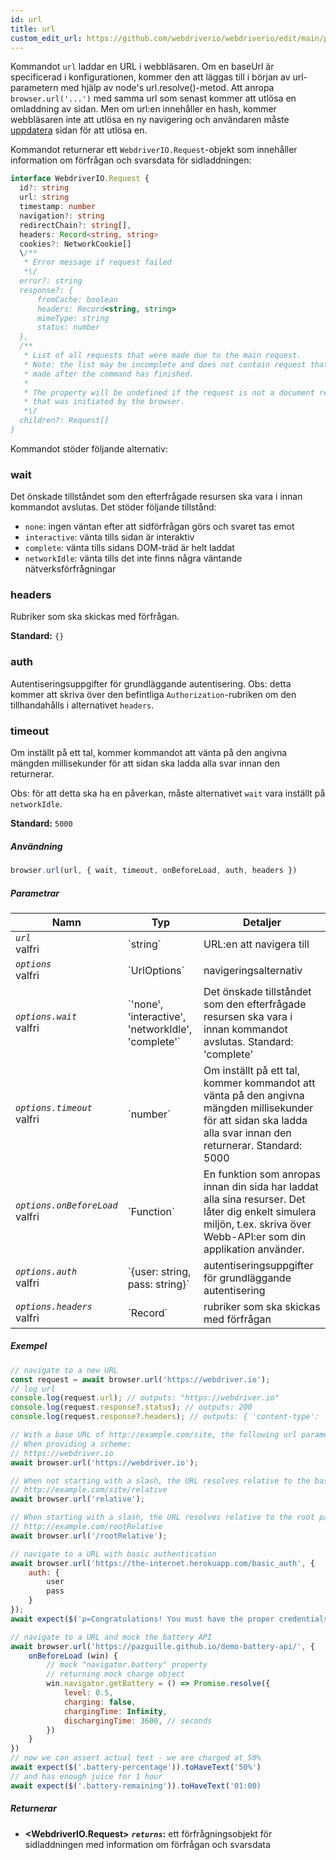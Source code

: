 ```yaml
---
id: url
title: url
custom_edit_url: https://github.com/webdriverio/webdriverio/edit/main/packages/webdriverio/src/commands/browser/url.ts
---
```


Kommandot `url` laddar en URL i webbläsaren. Om en baseUrl är specificerad i konfigurationen, 
kommer den att läggas till i början av url-parametern med hjälp av node's url.resolve()-metod. Att anropa 
`browser.url('...')` med samma url som senast kommer att utlösa en omladdning av sidan. Men 
om url:en innehåller en hash, kommer webbläsaren inte att utlösa en ny navigering och användaren 
måste [uppdatera](/docs/api/webdriver#refresh) sidan för att utlösa en.

Kommandot returnerar ett `WebdriverIO.Request`-objekt som innehåller information om 
förfrågan och svarsdata för sidladdningen:

```ts
interface WebdriverIO.Request {
  id?: string
  url: string
  timestamp: number
  navigation?: string
  redirectChain?: string[],
  headers: Record<string, string>
  cookies?: NetworkCookie[]
  \/**
   * Error message if request failed
   *\/
  error?: string
  response?: {
      fromCache: boolean
      headers: Record<string, string>
      mimeType: string
      status: number
  },
  /**
   * List of all requests that were made due to the main request.
   * Note: the list may be incomplete and does not contain request that were
   * made after the command has finished.
   *
   * The property will be undefined if the request is not a document request
   * that was initiated by the browser.
   *\/
  children?: Request[]
}
```

Kommandot stöder följande alternativ:

### wait
Det önskade tillståndet som den efterfrågade resursen ska vara i innan kommandot avslutas.
Det stöder följande tillstånd:

 - `none`: ingen väntan efter att sidförfrågan görs och svaret tas emot
 - `interactive`: vänta tills sidan är interaktiv
 - `complete`: vänta tills sidans DOM-träd är helt laddat
 - `networkIdle`: vänta tills det inte finns några väntande nätverksförfrågningar

### headers

Rubriker som ska skickas med förfrågan.

__Standard:__ `{}`

### auth

Autentiseringsuppgifter för grundläggande autentisering.
Obs: detta kommer att skriva över den befintliga `Authorization`-rubriken om den tillhandahålls i alternativet `headers`.

### timeout

Om inställt på ett tal, kommer kommandot att vänta på den angivna mängden millisekunder för att sidan ska ladda
alla svar innan den returnerar.

Obs: för att detta ska ha en påverkan, måste alternativet `wait` vara inställt på `networkIdle`.

__Standard:__ `5000`

##### Användning

```js
browser.url(url, { wait, timeout, onBeforeLoad, auth, headers })
```

##### Parametrar

<table>
  <thead>
    <tr>
      <th>Namn</th><th>Typ</th><th>Detaljer</th>
    </tr>
  </thead>
  <tbody>
    <tr>
      <td><code><var>url</var></code><br /><span className="label labelWarning">valfri</span></td>
      <td>`string`</td>
      <td>URL:en att navigera till</td>
    </tr>
    <tr>
      <td><code><var>options</var></code><br /><span className="label labelWarning">valfri</span></td>
      <td>`UrlOptions`</td>
      <td>navigeringsalternativ</td>
    </tr>
    <tr>
      <td><code><var>options.wait</var></code><br /><span className="label labelWarning">valfri</span></td>
      <td>`'none', 'interactive', 'networkIdle', 'complete'`</td>
      <td>Det önskade tillståndet som den efterfrågade resursen ska vara i innan kommandot avslutas. Standard: 'complete'</td>
    </tr>
    <tr>
      <td><code><var>options.timeout</var></code><br /><span className="label labelWarning">valfri</span></td>
      <td>`number`</td>
      <td>Om inställt på ett tal, kommer kommandot att vänta på den angivna mängden millisekunder för att sidan ska ladda
alla svar innan den returnerar. Standard: 5000</td>
    </tr>
    <tr>
      <td><code><var>options.onBeforeLoad</var></code><br /><span className="label labelWarning">valfri</span></td>
      <td>`Function`</td>
      <td>En funktion som anropas innan din sida har laddat alla sina resurser. Det låter dig enkelt
simulera miljön, t.ex. skriva över Webb-API:er som din applikation använder.</td>
    </tr>
    <tr>
      <td><code><var>options.auth</var></code><br /><span className="label labelWarning">valfri</span></td>
      <td>`{user: string, pass: string}`</td>
      <td>autentiseringsuppgifter för grundläggande autentisering</td>
    </tr>
    <tr>
      <td><code><var>options.headers</var></code><br /><span className="label labelWarning">valfri</span></td>
      <td>`Record<string, string>`</td>
      <td>rubriker som ska skickas med förfrågan</td>
    </tr>
  </tbody>
</table>

##### Exempel

```js title="url.js"
// navigate to a new URL
const request = await browser.url('https://webdriver.io');
// log url
console.log(request.url); // outputs: "https://webdriver.io"
console.log(request.response?.status); // outputs: 200
console.log(request.response?.headers); // outputs: { 'content-type': 'text/html; charset=UTF-8' }

```

```js title="baseUrlResolutions.js"
// With a base URL of http://example.com/site, the following url parameters resolve as such:
// When providing a scheme:
// https://webdriver.io
await browser.url('https://webdriver.io');

// When not starting with a slash, the URL resolves relative to the baseUrl
// http://example.com/site/relative
await browser.url('relative');

// When starting with a slash, the URL resolves relative to the root path of the baseUrl
// http://example.com/rootRelative
await browser.url('/rootRelative');

```

```js title="basicAuth.js"
// navigate to a URL with basic authentication
await browser.url('https://the-internet.herokuapp.com/basic_auth', {
    auth: {
        user
        pass
    }
});
await expect($('p=Congratulations! You must have the proper credentials.').toBeDisplayed();

```

```js title="onBeforeLoad.js"
// navigate to a URL and mock the battery API
await browser.url('https://pazguille.github.io/demo-battery-api/', {
    onBeforeLoad (win) {
        // mock "navigator.battery" property
        // returning mock charge object
        win.navigator.getBattery = () => Promise.resolve({
            level: 0.5,
            charging: false,
            chargingTime: Infinity,
            dischargingTime: 3600, // seconds
        })
    }
})
// now we can assert actual text - we are charged at 50%
await expect($('.battery-percentage')).toHaveText('50%')
// and has enough juice for 1 hour
await expect($('.battery-remaining')).toHaveText('01:00)
```

##### Returnerar

- **&lt;WebdriverIO.Request&gt;**
            **<code><var>returns</var></code>:**  ett förfrågningsobjekt för sidladdningen med information om förfrågan och svarsdata